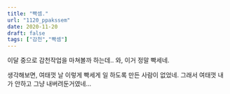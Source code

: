 ```yaml
---
title: "빡셈."
url: "1120_ppakssem"
date: 2020-11-20
draft: false
tags: ["감천","빡셈"]
---
```

이달 중으로 감천작업을 마쳐볼까 하는데.. 와, 이거 정말 빡세네.

생각해보면, 여태껏 날 이렇게 빡세게 일 하도록 만든 사람이 없었네. 그래서 여태껏 내가 안하고 그냥 내버려둔거였네...
